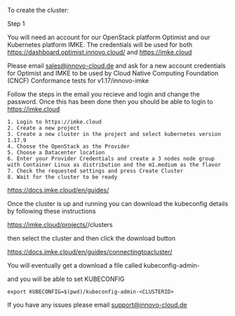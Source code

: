 To create the cluster:

Step 1

You will need an account for our OpenStack platform Optimist and our Kubernetes platform IMKE. The credentials will be used for both
https://dashboard.optimist.innovo.cloud/
and
https://imke.cloud

Please email sales@innovo-cloud.de and ask for a new account credentials for Optimist and IMKE to be used by Cloud Native Computing Foundation (CNCF) Conformance tests for v1.17/innovo-imke

Follow the steps in the email you recieve and login and change the password. Once this has been done then you should be able to login to https://imke.cloud


```
1. Login to https://imke.cloud
2. Create a new project
3. Create a new cluster in the project and select kubernetes version 1.17.9
4. Choose the OpenStack as the Provider
5. Choose a Datacenter location
6. Enter your Provider Credentials and create a 3 nodes node group with Container Linux as distribution and the m1.medium as the flavor
7. Check the requested settings and press Create Cluster
8. Wait for the cluster to be ready

```
https://docs.imke.cloud/en/guides/


Once the cluster is up and running you can download the kubeconfig details by following these instructions

https://imke.cloud/projects/<project id>/clusters

then select the cluster and then click the download button

https://docs.imke.cloud/en/guides/connectingtoacluster/

You will eventually get a download a file called kubeconfig-admin-<CLUSTERID>

and you will be able to set KUBECONFIG

```
export KUBECONFIG=$(pwd)/kubeconfig-admin-<CLUSTERID>
```

If you have any issues please email support@innovo-cloud.de

